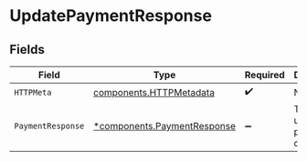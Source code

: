 # UpdatePaymentResponse


## Fields

| Field                                                                     | Type                                                                      | Required                                                                  | Description                                                               |
| ------------------------------------------------------------------------- | ------------------------------------------------------------------------- | ------------------------------------------------------------------------- | ------------------------------------------------------------------------- |
| `HTTPMeta`                                                                | [components.HTTPMetadata](../../models/components/httpmetadata.md)        | :heavy_check_mark:                                                        | N/A                                                                       |
| `PaymentResponse`                                                         | [*components.PaymentResponse](../../models/components/paymentresponse.md) | :heavy_minus_sign:                                                        | The updated payment object.                                               |